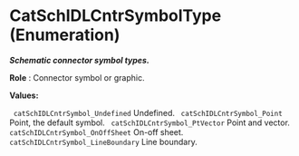 # CatSchIDLCntrSymbolType (Enumeration)

**_Schematic connector symbol types._**

**Role** : Connector symbol or graphic.

**Values:**

` catSchIDLCntrSymbol_Undefined`      Undefined.
` catSchIDLCntrSymbol_Point`      Point, the default symbol.
` catSchIDLCntrSymbol_PtVector`      Point and vector.
` catSchIDLCntrSymbol_OnOffSheet`      On-off sheet.
` catSchIDLCntrSymbol_LineBoundary`      Line boundary.